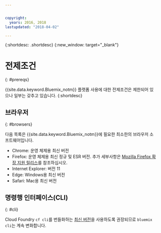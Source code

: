 ```yaml
---


copyright:
  years: 2016, 2018
lastupdated: "2018-04-02"

---
```


{:shortdesc: .shortdesc}
{:new_window: target="_blank"}

# 전제조건
{: #prereqs}

{{site.data.keyword.Bluemix_notm}} 플랫폼 사용에 대한 전제조건은 제한되어 있으나 일부는 갖추고 있습니다.
{:shortdesc}

## 브라우저
{: #browsers}

다음 목록은 {{site.data.keyword.Bluemix_notm}}에 필요한 최소한의 브라우저 소프트웨어입니다.

 * Chrome: 운영 체제용 최신 버전
 * Firefox: 운영 체제용 최신 정규 및 ESR 버전. 추가 세부사항은 [Mozilla Firefox 확장 지원 릴리스](https://www.mozilla.org/firefox/organizations/)를 참조하십시오.
 * Internet Explorer: 버전 11
 * Edge: Windows용 최신 버전
 * Safari: Mac용 최신 버전

## 명령행 인터페이스(CLI)
{: #cli}

Cloud Foundry `cf cli`를 번들화하는 [최신 버전](/docs/cli/reference/bluemix_cli/all_versions.html)을 사용하도록 권장되므로 `bluemix cli`는 계속 변화합니다. 

